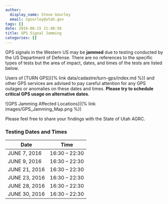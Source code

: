 ```yaml
---
author:
  display_name: Steve Gourley
  email: sgourley@utah.gov
tags: []
date: 2016-06-15 21:48:58
title: GPS Signal Jamming
categories: []
---
```


GPS signals in the Western US may be **jammed** due to testing conducted by the US Department of Defense. There are no references to the specific types of tests but the area of impact, dates, and times of the tests are listed below.

Users of [TURN GPS]({% link data/cadastre/turn-gps/index.md %}) and other GPS services are advised to pay careful attention for any GPS outages or anomalies on these dates and times. **Please try to schedule critical GPS usage on alternative dates**.

![GPS Jamming Affected Locations]({% link images/GPS_Jamming_Map.png %})

Please feel free to share your findings with the State of Utah AGRC.

### Testing Dates and Times

| Date        | Time          |
| ------------|:-------------:|
| JUNE 7, 2016 | 16:30 – 22:30 |
| JUNE 9, 2016 |  16:30 – 22:30 |
| JUNE 21, 2016 | 16:30 – 22:30 |
| JUNE 23, 2016 | 16:30 – 22:30 |
| JUNE 28, 2016 | 16:30 – 22:30 |
| JUNE 30, 2016 | 16:30 – 22:30 |
